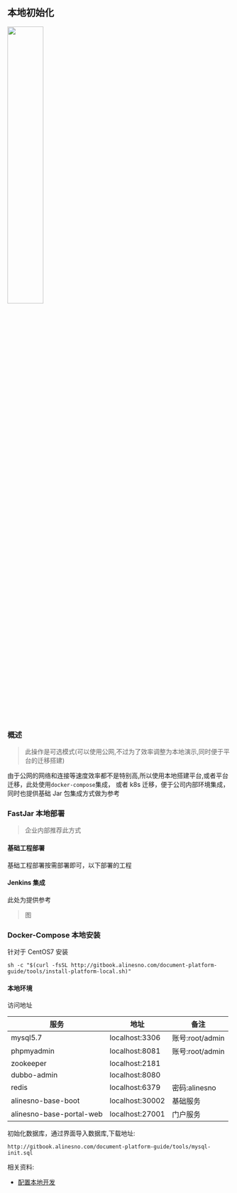 ## 本地初始化

<p class="show-images"><img src="/images/undraw_online_friends_x73e.svg" width="40%" /></p>

### 概述

> 此操作是可选模式(可以使用公网,不过为了效率调整为本地演示,同时便于平台的迁移搭建)

由于公网的网络和连接等速度效率都不是特别高,所以使用本地搭建平台,或者平台迁移，此处使用`docker-compose`集成，
或者 k8s 迁移，便于公司内部环境集成，同时也提供基础 Jar 包集成方式做为参考

### FastJar 本地部署

> 企业内部推荐此方式

#### 基础工程部署

基础工程部署按需部署即可，以下部署的工程

#### Jenkins 集成

此处为提供参考

> 图

### Docker-Compose 本地安装

针对于 CentOS7 安装

```shell
sh -c "$(curl -fsSL http://gitbook.alinesno.com/document-platform-guide/tools/install-platform-local.sh)"
```

#### 本地环境

访问地址

| 服务                     | 地址            | 备注            |
| ------------------------ | --------------- | --------------- |
| mysql5.7                 | localhost:3306  | 账号:root/admin |
| phpmyadmin               | localhost:8081  | 账号:root/admin |
| zookeeper                | localhost:2181  |                 |
| dubbo-admin              | localhost:8080  |                 |
| redis                    | localhost:6379  | 密码:alinesno   |
| alinesno-base-boot       | localhost:30002 | 基础服务        |
| alinesno-base-portal-web | localhost:27001 | 门户服务        |

初始化数据库，通过界面导入数据库,下载地址:

```
http://gitbook.alinesno.com/document-platform-guide/tools/mysql-init.sql
```

相关资料:

- [配置本地开发](http://gitbook.lbxinhu.com/document-platform-service-technique/06_%E5%BC%80%E5%8F%91%E6%95%99%E7%A8%8B/01_%E6%9C%AC%E5%9C%B0%E8%B0%83%E8%AF%95.html)
